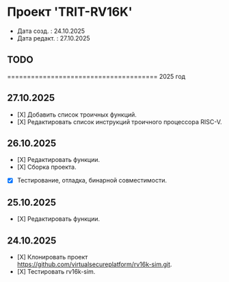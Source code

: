 Проект 'TRIT-RV16K'
=======================================

 - Дата созд.   : 24.10.2025
 - Дата редакт. : 27.10.2025

TODO
----

======================================
2025 год

27.10.2025
----------
 - [Х] Добавить список троичных функций.
 - [Х] Редактировать список инструкций троичного процессора RISC-V.

26.10.2025
----------
 - [Х] Редактировать функции.
 - [Х] Сборка проекта.
 - [X] Тестирование, отладка, бинарной совместимости.

25.10.2025
----------
 - [Х] Редактировать функции.

24.10.2025
----------
 - [Х] Клонировать проект https://github.com/virtualsecureplatform/rv16k-sim.git.
 - [Х] Тестировать rv16k-sim.